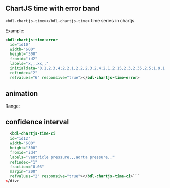 ## ChartJS time with error band
<div class="w3-row">
<div class="w3-half">

`<bdl-chartjs-time></bdl-chartjs-time>` time series in chartjs.

<bdl-chartjs-time-error  
  id="id10" 
  width="600" 
  height="300" 
  fromid="id2" 
  labels="x,,,xx,,"
  initialdata="0,1,2,3,4;2,2.1,2.2,2.3,2.4;2.1,2.15,2.3,2.35,2.5;1.9,1.95,2,2.1,2.15;1,1.1,1.2,3.3,1.4;1.1,1.15,1.3,3.35,1.5;0.9,0.95,1,3.1,1.15" 
  refindex="2"   
  refvalues="6" responsive="true"></bdl-chartjs-time-error>

</div>
<div class="w3-rest">
Example:

```xml
<bdl-chartjs-time-error  
  id="id10" 
  width="600" 
  height="300" 
  fromid="id2" 
  labels="x,,,xx,,"
  initialdata="0,1,2,3,4;2,2.1,2.2,2.3,2.4;2.1,2.15,2.3,2.35,2.5;1.9,1.95,2,2.1,2.15;1,1.1,1.2,3.3,1.4;1.1,1.15,1.3,3.35,1.5;0.9,0.95,1,3.1,1.15" 
  refindex="2"   
  refvalues="6" responsive="true"></bdl-chartjs-time-error>

```
</div>

## animation
<div class="w3-row">
<div class="w3-half">
<bdl-fmi id="id4" src="BurkhoffFMI.js" 
         fminame="Cardiovascular_Model_Burkhoff_HemodynamicsBurkhoff_0shallow"
         tolerance="0.000001" starttime="0" guid="{b5629132-3ba6-4153-87c2-f3ff108e1920}"
         valuereferences="33554435,637534265,637534241,637534290,16777312,33554435,33554433,33554436"
         valuelabels="Left Ventricle Volume,Pressure in Left Ventricle,Pressure in Aorta, Pressure in Left Atria, Heart Rate,lvv,cas.volume,la.volume"
         inputs="id1,16777312,1,60;ids1,16777312,1,60"></bdl-fmi>
Range:
<bdl-range id="id1" min="40" max="180" step="1" default="60" title="Heart rate:"></bdl-range>
</div>
<div class="w3-rest">

<bdl-chartjs-time-error  
  id="id11" 
  width="300" 
  height="100" 
  fromid="id4" 
  labels="p,,"
  initialdata="0,1,2,3,4;2,2.1,2.2,2.3,2.4;2.1,2.15,2.3,2.35,2.5;1.9,1.95,2,2.1,2.15;1,1.1,1.2,3.3,1.4;1.1,1.15,1.3,3.35,1.5;0.9,0.95,1,3.1,1.15" 
  refindex="1"   
  refvalues="3" responsive="true"></bdl-chartjs-time-error>
</div>
</div>

  ## confidence interval
<div class="w3-row">
<div class="w3-half">

  <bdl-chartjs-time-ci 
  id="id12" 
  width="600" 
  height="300" 
  fromid="id4" 
  labels="ventricle pressure,,,aorta pressure,,"
  refindex="1"  
  fraction="0.03"
  margin="200"
  refvalues="2" responsive="true"></bdl-chartjs-time-ci>
</div>
<div class="w3-rest">

```xml
  <bdl-chartjs-time-ci 
  id="id12" 
  width="600" 
  height="300" 
  fromid="id4" 
  labels="ventricle pressure,,,aorta pressure,,"
  refindex="1"   
  fraction="0.03"
  margin="200"
  refvalues="2" responsive="true"></bdl-chartjs-time-ci>```
</div>